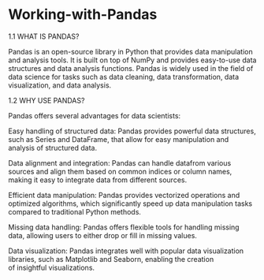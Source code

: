# Working-with-Pandas
1.1 WHAT IS PANDAS?

  Pandas is an open-source library in Python that provides data manipulation and analysis tools. It is built on top of NumPy and provides easy-to-use data structures and data analysis functions. Pandas is widely used in the field of data science for tasks such as data cleaning, data transformation, data visualization, and data analysis.
  
1.2 WHY USE PANDAS?

  Pandas offers several advantages for data scientists:
  
  Easy handling of structured data: Pandas provides powerful data structures, such as Series and DataFrame, that allow for easy manipulation     and analysis of structured data.
  
  Data alignment and integration: Pandas can handle datafrom various sources and align them based on common indices or column names, making it   easy to integrate data from different sources.
  
  Efficient data manipulation: Pandas provides vectorized operations and optimized algorithms, which significantly speed up data manipulation    tasks compared to traditional Python methods.
  
  Missing data handling: Pandas offers flexible tools for handling missing data, allowing users to either drop or fill in missing values.
  
  Data visualization: Pandas integrates well with popular data visualization libraries, such as Matplotlib and Seaborn, enabling the creation  
  of insightful visualizations.

